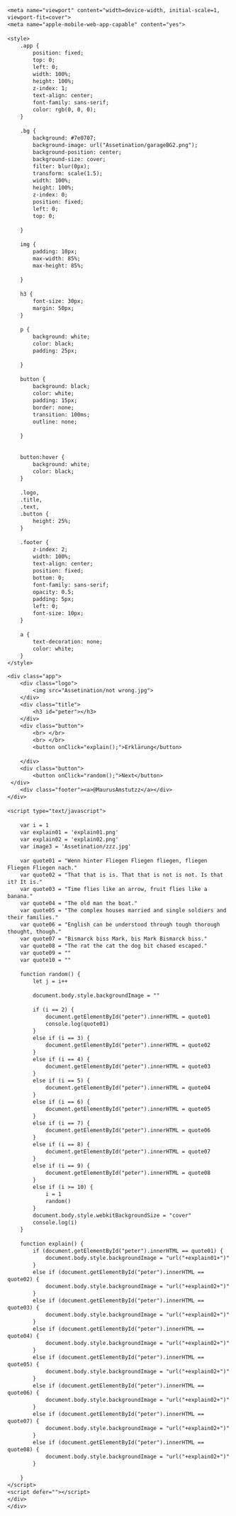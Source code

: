 <!DOCTYPE html>
<html>

<head>
    <meta charset="utf-8">
    <meta name="viewport" content="width=device-width">
    <title>Not Wrong</title>

    <meta name="viewport" content="width=device-width, initial-scale=1, viewport-fit=cover">
    <meta name="apple-mobile-web-app-capable" content="yes">

    <style>
        .app {
            position: fixed;
            top: 0;
            left: 0;
            width: 100%;
            height: 100%;
            z-index: 1;
            text-align: center;
            font-family: sans-serif;
            color: rgb(0, 0, 0);
        }

        .bg {
            background: #7e0707;
            background-image: url("Assetination/garageBG2.png");
            background-position: center;
            background-size: cover;
            filter: blur(0px);
            transform: scale(1.5);
            width: 100%;
            height: 100%;
            z-index: 0;
            position: fixed;
            left: 0;
            top: 0;

        }

        img {
            padding: 10px;
            max-width: 85%;
            max-height: 85%;

        }

        h3 {
            font-size: 30px;
            margin: 50px;
        }

        p {
            background: white;
            color: black;
            padding: 25px;

        }

        button {
            background: black;
            color: white;
            padding: 15px;
            border: none;
            transition: 100ms;
            outline: none;

        }
        

        button:hover {
            background: white;
            color: black;
        }

        .logo,
        .title,
        .text,
        .button {
            height: 25%;
        }

        .footer {
            z-index: 2;
            width: 100%;
            text-align: center;
            position: fixed;
            bottom: 0;
            font-family: sans-serif;
            opacity: 0.5;
            padding: 5px;
            left: 0;
            font-size: 10px;
        }

        a {
            text-decoration: none;
            color: white;
        }
    </style>
</head>

<body>




    <div class="app">
        <div class="logo">
            <img src="Assetination/not wrong.jpg">
        </div>
        <div class="title">
            <h3 id="peter"></h3>
        </div>
        <div class="button">
            <br> </br>
            <br> </br>
            <button onClick="explain();">Erklärung</button>

        </div>
        <div class="button">
            <button onClick="random();">Next</button>
     </div>
        <div class="footer"><a>@MaurusAmstutzz</a></div>
    </div>
    
    <script type="text/javascript">

        var i = 1
        var explain01 = 'explain01.png'
        var explain02 = 'explain02.png'
        var image3 = 'Assetination/zzz.jpg'
     
        var quote01 = "Wenn hinter Fliegen Fliegen fliegen, fliegen Fliegen Fliegen nach."
        var quote02 = "That that is is. That that is not is not. Is that it? It is."
        var quote03 = "Time flies like an arrow, fruit flies like a banana."
        var quote04 = "The old man the boat."
        var quote05 = "The complex houses married and single soldiers and their families."
        var quote06 = "English can be understood through tough thorough thought, though."
        var quote07 = "Bismarck biss Mark, bis Mark Bismarck biss."
        var quote08 = "The rat the cat the dog bit chased escaped."
        var quote09 = ""
        var quote10 = ""

        function random() {
            let j = i++

            document.body.style.backgroundImage = ""

            if (i == 2) {
                document.getElementById("peter").innerHTML = quote01
                console.log(quote01)
            }
            else if (i == 3) {
                document.getElementById("peter").innerHTML = quote02
            }
            else if (i == 4) {
                document.getElementById("peter").innerHTML = quote03
            }
            else if (i == 5) {
                document.getElementById("peter").innerHTML = quote04
            }
            else if (i == 6) {
                document.getElementById("peter").innerHTML = quote05
            }
            else if (i == 7) {
                document.getElementById("peter").innerHTML = quote06
            }
            else if (i == 8) {
                document.getElementById("peter").innerHTML = quote07
            }
            else if (i == 9) {
                document.getElementById("peter").innerHTML = quote08
            }
            else if (i >= 10) {
                i = 1
                random()
            }
            document.body.style.webkitBackgroundSize = "cover"
            console.log(i)
        }

        function explain() {
            if (document.getElementById("peter").innerHTML == quote01) {
                document.body.style.backgroundImage = "url("+explain01+")"
            }
            else if (document.getElementById("peter").innerHTML == quote02) {
                document.body.style.backgroundImage = "url("+explain02+")"
            }
            else if (document.getElementById("peter").innerHTML == quote03) {
                document.body.style.backgroundImage = "url("+explain02+")"
            }
            else if (document.getElementById("peter").innerHTML == quote04) {
                document.body.style.backgroundImage = "url("+explain02+")"
            }
            else if (document.getElementById("peter").innerHTML == quote05) {
                document.body.style.backgroundImage = "url("+explain02+")"
            }
            else if (document.getElementById("peter").innerHTML == quote06) {
                document.body.style.backgroundImage = "url("+explain02+")"
            }
            else if (document.getElementById("peter").innerHTML == quote07) {
                document.body.style.backgroundImage = "url("+explain02+")"
            }
            else if (document.getElementById("peter").innerHTML == quote08) {
                document.body.style.backgroundImage = "url("+explain02+")"
            }
            
        }
    </script>
    <script defer=""></script>
    </div>
    </div>
</body>

</html>